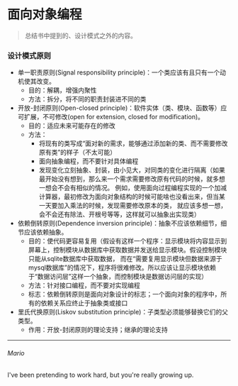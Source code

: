 # 面向对象编程  
> 总结书中提到的、设计模式之外的内容。

### 设计模式原则
 - 单一职责原则(Signal responsibility principle)：一个类应该有且只有一个动机使其改变。
   - 目的：解耦，增强内聚性
   - 方法：拆分，将不同的职责封装进不同的类
 - 开放-封闭原则(Open-closed principle)：软件实体（类、模块、函数等）应可扩展，不可修改(open for extension, closed for modification)。
   - 目的：适应未来可能存在的修改
   - 方法：
     - 将现有的类写成“面对新的需求，能够通过添加新的类、而不需要修改原有类”的样子（不太可能）
     - 面向抽象编程，而不要针对具体编程
     - 发现变化立刻抽象、封装，由小见大，对同类的变化进行隔离（如果最开始没有想到，那么来一个需求需要修改原有代码的时候，就多想一想会不会有相似的情况。
     例如，使用面向过程编程实现的一个加减计算器，最初修改为面向对象结构的时候可能啥也没看出来，但当某一天要加入乘法的时候，发现需要修改原本的类，
     就应该多想一想，会不会还有除法、开根号等等，这样就可以抽象出实现类）
 - 依赖倒转原则(Dependence inversion principle)：抽象不应该依赖细节，细节应该依赖抽象。
   - 目的：使代码更容易复用（假设有这样一个程序：显示模块将内容显示到屏幕上，控制模块从数据库中获取数据并发送给显示模块。假设控制模块只能从sqlite数据库中获取数据，
   而在“需要复用显示模块但数据来源于mysql数据库”的情况下，程序将很难修改。所以应该让显示模块依赖于“数据访问层”这样一个抽象，而控制模块是数据访问层的实现）
   - 方法：针对接口编程，而不要对实现编程
   - 标志：依赖倒转原则是面向对象设计的标志；一个面向对象的程序中，所有的依赖关系应终止于抽象类或接口
 - 里氏代换原则(Liskov substitution principle)：子类型必须能够替换它们的父类型。
   - 作用：开放-封闭原则的理论支持；继承的理论支持

---
###### Mario
I've been pretending to work hard, but you're really growing up.
